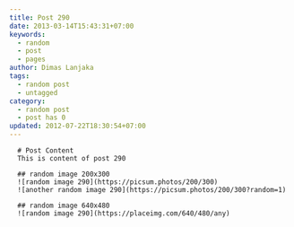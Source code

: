 ```yaml
---
title: Post 290
date: 2013-03-14T15:43:31+07:00
keywords:
  - random
  - post
  - pages
author: Dimas Lanjaka
tags:
  - random post
  - untagged
category:
  - random post
  - post has 0
updated: 2012-07-22T18:30:54+07:00
---
```


      # Post Content
      This is content of post 290

      ## random image 200x300
      ![random image 290](https://picsum.photos/200/300)
      ![another random image 290](https://picsum.photos/200/300?random=1)

      ## random image 640x480
      ![random image 290](https://placeimg.com/640/480/any)
      